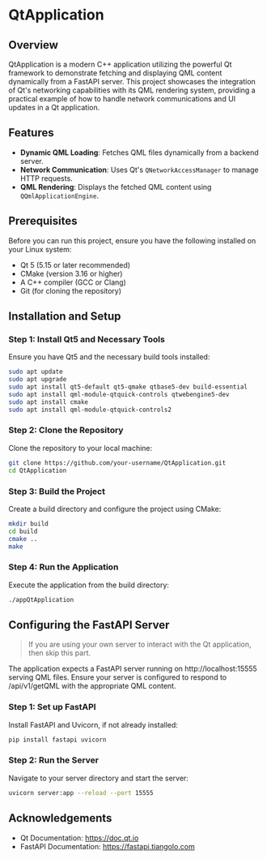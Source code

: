 # QtApplication

## Overview
QtApplication is a modern C++ application utilizing the powerful Qt framework to demonstrate fetching and displaying QML content dynamically from a FastAPI server. This project showcases the integration of Qt's networking capabilities with its QML rendering system, providing a practical example of how to handle network communications and UI updates in a Qt application.

## Features
- **Dynamic QML Loading**: Fetches QML files dynamically from a backend server.
- **Network Communication**: Uses Qt's `QNetworkAccessManager` to manage HTTP requests.
- **QML Rendering**: Displays the fetched QML content using `QQmlApplicationEngine`.

## Prerequisites
Before you can run this project, ensure you have the following installed on your Linux system:
- Qt 5 (5.15 or later recommended)
- CMake (version 3.16 or higher)
- A C++ compiler (GCC or Clang)
- Git (for cloning the repository)

## Installation and Setup

### Step 1: Install Qt5 and Necessary Tools
Ensure you have Qt5 and the necessary build tools installed:
```bash
sudo apt update
sudo apt upgrade
sudo apt install qt5-default qt5-qmake qtbase5-dev build-essential
sudo apt install qml-module-qtquick-controls qtwebengine5-dev
sudo apt install cmake
sudo apt install qml-module-qtquick-controls2
```

### Step 2: Clone the Repository
Clone the repository to your local machine:

```bash
git clone https://github.com/your-username/QtApplication.git
cd QtApplication
```

### Step 3: Build the Project
Create a build directory and configure the project using CMake:

```bash
mkdir build
cd build
cmake ..
make
```

### Step 4: Run the Application
Execute the application from the build directory:

```bash
./appQtApplication
```

## Configuring the FastAPI Server
> If you are using your own server to interact with the Qt application, then skip this part.

The application expects a FastAPI server running on http://localhost:15555 serving QML files. Ensure your server is configured to respond to /api/v1/getQML with the appropriate QML content.

### Step 1: Set up FastAPI
Install FastAPI and Uvicorn, if not already installed:

```bash
pip install fastapi uvicorn
```

### Step 2: Run the Server
Navigate to your server directory and start the server:

```bash
uvicorn server:app --reload --port 15555
```

## Acknowledgements
- Qt Documentation: https://doc.qt.io
- FastAPI Documentation: https://fastapi.tiangolo.com
